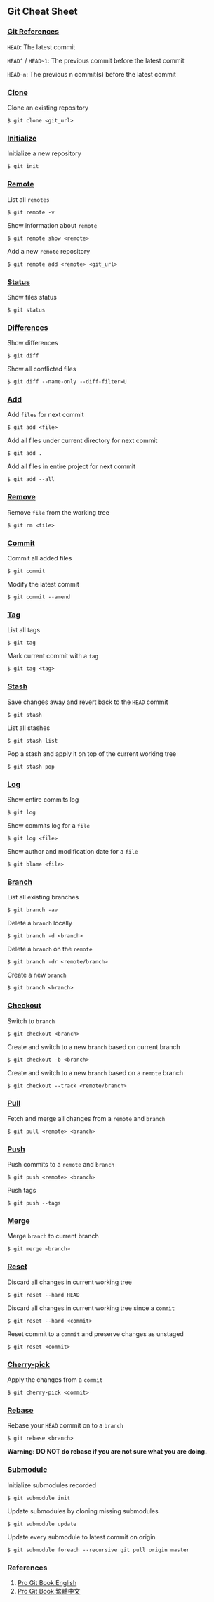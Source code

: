 ## Git Cheat Sheet

### [Git References](https://git-scm.com/book/en/v2/Git-Internals-Git-References)

`HEAD`: The latest commit

`HEAD^` / `HEAD~1`: The previous commit before the latest commit

`HEAD~n`: The previous n commit(s) before the latest commit

### [Clone](https://git-scm.com/docs/git-clone)

Clone an existing repository

```
$ git clone <git_url>
```

### [Initialize](https://git-scm.com/docs/git-init)

Initialize a new repository

```
$ git init
```

### [Remote](https://git-scm.com/docs/git-remote)

List all `remotes`

```
$ git remote -v
```

Show information about `remote`

```
$ git remote show <remote>
```

Add a new `remote` repository

```
$ git remote add <remote> <git_url>
```

### [Status](https://git-scm.com/docs/git-status)

Show files status

```
$ git status
```

### [Differences](https://git-scm.com/docs/git-diff)

Show differences

```
$ git diff
```

Show all conflicted files

```
$ git diff --name-only --diff-filter=U
```


### [Add](https://git-scm.com/docs/git-add)

Add `files` for next commit

```
$ git add <file>
```

Add all files under current directory for next commit

```
$ git add .
```

Add all files in entire project for next commit

```
$ git add --all
```

### [Remove](https://git-scm.com/docs/git-rm)

Remove `file` from the working tree

```
$ git rm <file>
```

### [Commit](https://git-scm.com/docs/git-commit)

Commit all added files

```
$ git commit
```

Modify the latest commit

```
$ git commit --amend
```

### [Tag](https://git-scm.com/docs/git-tag)

List all tags

```
$ git tag
```

Mark current commit with a `tag`

```
$ git tag <tag>
```

### [Stash](https://git-scm.com/docs/git-stash)

Save changes away and revert back to the `HEAD` commit

```
$ git stash
```

List all stashes

```
$ git stash list
```

Pop a stash and apply it on top of the current working tree

```
$ git stash pop
```

### [Log](https://git-scm.com/docs/git-log)

Show entire commits log

```
$ git log
```

Show commits log for a `file`

```
$ git log <file>
```

Show author and modification date for a `file`

```
$ git blame <file>
```

### [Branch](https://git-scm.com/docs/git-branch)

List all existing branches

```
$ git branch -av
```

Delete a `branch` locally

```
$ git branch -d <branch>
```

Delete a `branch` on the `remote`

```
$ git branch -dr <remote/branch>
```

Create a new `branch`

```
$ git branch <branch>
```

### [Checkout](https://git-scm.com/docs/git-checkout)

Switch to `branch`

```
$ git checkout <branch>
```

Create and switch to a new `branch` based on current branch

```
$ git checkout -b <branch>
```

Create and switch to a new `branch` based on a `remote` branch

```
$ git checkout --track <remote/branch>
```

### [Pull](https://git-scm.com/docs/git-pull)

Fetch and merge all changes from a `remote` and `branch`

```
$ git pull <remote> <branch>
```

### [Push](https://git-scm.com/docs/git-push)

Push commits to a `remote` and `branch`

```
$ git push <remote> <branch>
```

Push tags

```
$ git push --tags
```

### [Merge](https://git-scm.com/docs/git-merge)

Merge `branch` to current branch

```
$ git merge <branch>
```

### [Reset](https://git-scm.com/docs/git-reset)

Discard all changes in current working tree

```
$ git reset --hard HEAD
```

Discard all changes in current working tree since a `commit`

```
$ git reset --hard <commit>
```

Reset commit to a `commit` and preserve changes as unstaged

```
$ git reset <commit>
```

### [Cherry-pick](https://git-scm.com/docs/git-cherry-pick)

Apply the changes from a `commit`

```
$ git cherry-pick <commit>
```

### [Rebase](https://git-scm.com/docs/git-rebase)

Rebase your `HEAD` commit on to a `branch`

```
$ git rebase <branch>
```

**Warning: DO NOT do rebase if you are not sure what you are doing.**

### [Submodule](https://git-scm.com/docs/git-submodule)

Initialize submodules recorded

```
$ git submodule init
```

Update submodules by cloning missing submodules

```
$ git submodule update
```

Update every submodule to latest commit on origin

```
$ git submodule foreach --recursive git pull origin master
```

### References

1. [Pro Git Book English](https://git-scm.com/book/en/v2)
2. [Pro Git Book 繁體中文](https://git-scm.com/book/zh-tw/v1)
